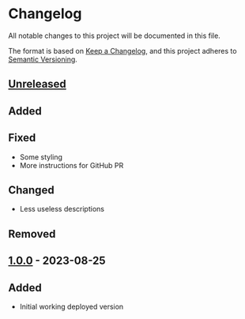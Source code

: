 # Changelog

All notable changes to this project will be documented in this file.

The format is based on [Keep a Changelog](https://keepachangelog.com/en/1.0.0/),
and this project adheres to [Semantic Versioning](https://semver.org/spec/v2.0.0.html).

## [Unreleased]

## Added

## Fixed

- Some styling
- More instructions for GitHub PR

## Changed

- Less useless descriptions

## Removed

## [1.0.0] - 2023-08-25

## Added

- Initial working deployed version

[unreleased]: https://github.com/naglissul/sci-dict-lt/compare/v1.0.0...HEAD
[1.0.0]: https://github.com/naglissul/sci-dict-lt/releases/tag/v1.0.0
